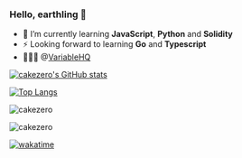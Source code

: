 ### Hello, earthling 👋

<!--
**cakezero/cakezero** is a ✨ _special_ ✨ repository because its `README.md` (this file) appears on your GitHub profile.

Here are some ideas to get you started: -->
- 🌱 I’m currently learning **JavaScript**, **Python** and **Solidity**
- ⚡ Looking forward to learning **Go** and **Typescript**
- 👨🏾‍🍳 @[VariableHQ](https://github.com/variableHQ)
  

[![cakezero's GitHub stats](https://github-readme-stats.vercel.app/api?username=cakezero&show_icons=true&locale=en&count_private=true&count_public=true)](https://github.com/cakezero/github-readme-stats)


[![Top Langs](https://github-readme-stats.vercel.app/api/top-langs/?username=cakezero&langs_count=10&layout=compact)](https://github.com/cakezero/github-readme-stats)

<p><img align="center" src="https://github-readme-streak-stats.herokuapp.com/?user=cakezero&" alt="cakezero" /></p>

<p align="left"> <img src="https://komarev.com/ghpvc/?username=cakezero&label=Profile%20views&color=0e75b6&style=flat" alt="cakezero" /> </p>

[![wakatime](https://wakatime.com/badge/user/d6ca78a9-04ec-4d62-a0e7-d8c9f0f6c31b.svg)](https://wakatime.com/@d6ca78a9-04ec-4d62-a0e7-d8c9f0f6c31b)
